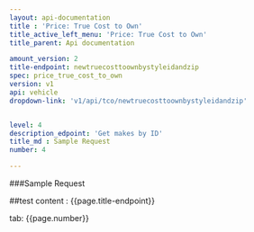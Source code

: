 ```yaml
---
layout: api-documentation
title : 'Price: True Cost to Own'
title_active_left_menu: 'Price: True Cost to Own'
title_parent: Api documentation

amount_version: 2
title-endpoint: newtruecosttoownbystyleidandzip
spec: price_true_cost_to_own
version: v1
api: vehicle
dropdown-link: 'v1/api/tco/newtruecosttoownbystyleidandzip'


level: 4
description_edpoint: 'Get makes by ID'
title_md : Sample Request
number: 4

---
```


###Sample Request

##test content : {{page.title-endpoint}} 

tab: {{page.number}} 

